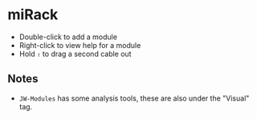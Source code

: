 # miRack

- Double-click to add a module
- Right-click to view help for a module
- Hold `⇧` to drag a second cable out

## Notes

- `JW-Modules` has some analysis tools, these are also under the "Visual" tag.

